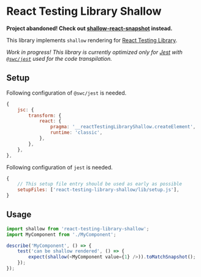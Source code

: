 # React Testing Library Shallow

**Project abandoned! Check out [shallow-react-snapshot](https://www.npmjs.com/package/shallow-react-snapshot) instead.**

This library implements `shallow` rendering for [React Testing Library](https://testing-library.com/docs/react-testing-library/intro/).

*Work in progress! This library is currently optimized only for [Jest](https://jestjs.io) with [`@swc/jest`](https://www.npmjs.com/package/@swc/jest) used for the code transpilation.*

## Setup

Following configuration of `@swc/jest` is needed.

```javascript
{
    jsc: {
        transform: {
            react: {
                pragma: '__reactTestingLibraryShallow.createElement',
                runtime: 'classic',
            },
        },
    },
},
```

Following configuration of `jest` is needed.

```javascript
{
    // This setup file entry should be used as early as possible
    setupFiles: ['react-testing-library-shallow/lib/setup.js'],
}
```

## Usage

```javascript
import shallow from 'react-testing-library-shallow';
import MyComponent from './MyComponent';

describe('MyComponent', () => {
    test('can be shallow rendered', () => {
        expect(shallow(<MyComponent value={1} />)).toMatchSnapshot();
    });
});
```

